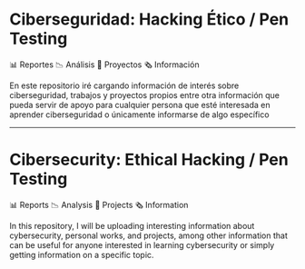 # Ciberseguridad: Hacking Ético / Pen Testing
📊 Reportes
📉 Análisis
📂 Proyectos
🗞️ Información

En este repositorio iré cargando información de interés sobre ciberseguridad, trabajos y proyectos propios entre otra información que pueda servir de apoyo para cualquier persona que esté interesada en aprender ciberseguridad o únicamente informarse de algo específico

------------------------------------------

# Cibersecurity: Ethical Hacking / Pen Testing
📊 Reports
📉 Analysis
📂 Projects
🗞️ Information

In this repository, I will be uploading interesting information about cybersecurity, personal works, and projects, among other information that can be useful for anyone interested in learning cybersecurity or simply getting information on a specific topic.
